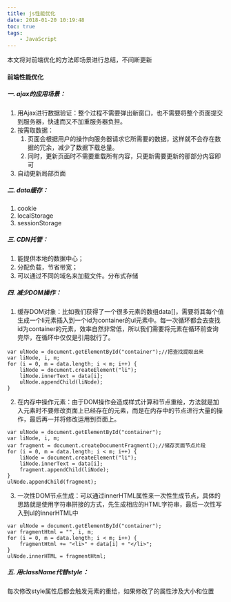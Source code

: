 ```yaml
---
title: js性能优化
date: 2018-01-20 10:19:48
toc: true
tags:
    - JavaScript
---
```


本文将对前端优化的方法即场景进行总结，不间断更新
<!--more-->

#### 前端性能优化
##### 一. ajax的应用场景：
1. 用Ajax进行数据验证：整个过程不需要弹出新窗口，也不需要将整个页面提交到服务器，快速而又不加重服务器负担。
2. 按需取数据：
    1. 页面会根据用户的操作向服务器请求它所需要的数据，这样就不会存在数据的冗余，减少了数据下载总量。
    2. 同时，更新页面时不需要重载所有内容，只更新需要更新的那部分内容即可
3. 自动更新局部页面

##### 二. data缓存：
1. cookie
2. localStorage
3. sessionStorage

##### 三. CDN托管：
1. 能提供本地的数据中心；
2. 分配负载，节省带宽；
3. 可以通过不同的域名来加载文件。分布式存储

##### 四. 减少DOM操作：
1. 缓存DOM对象：比如我们获得了一个很多元素的数组data[]，需要将其每个值生成一个li元素插入到一个id为container的ul元素中。每一次循环都会去查找id为container的元素，效率自然非常低，所以我们需要将元素在循环前查询完毕，在循环中仅仅是引用就行了。
```
var ulNode = document.getElementById("container");//把查找提取出来
var liNode, i, m;
for (i = 0, m = data.length; i < m; i++) {
    liNode = document.createElement("li");
    liNode.innerText = data[i];
    ulNode.appendChild(liNode);
}
```
2. 在内存中操作元素：由于DOM操作会造成样式计算和节点重绘，方法就是加入元素时不要修改页面上已经存在的元素，而是在内存中的节点进行大量的操作，最后再一并将修改运用到页面上。
```
var ulNode = document.getElementById("container");
var liNode, i, m;
var fragment = document.createDocumentFragment();//储存页面节点片段
for (i = 0, m = data.length; i < m; i++) {
    liNode = document.createElement("li");
    liNode.innerText = data[i];
    fragment.appendChild(liNode);
}
ulNode.appendChild(fragment);
```
3. 一次性DOM节点生成：可以通过innerHTML属性来一次性生成节点，具体的思路就是使用字符串拼接的方式，先生成相应的HTML字符串，最后一次性写入到ul的innerHTML中
```
var ulNode = document.getElementById("container");
var fragmentHtml = "", i, m;
for (i = 0, m = data.length; i < m; i++) {
    fragmentHtml += "<li>" + data[i] + "</li>";
}
ulNode.innerHTML = fragmentHtml;
```
##### 五. 用className代替style：
每次修改style属性后都会触发元素的重绘，如果修改了的属性涉及大小和位置

